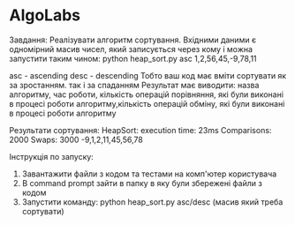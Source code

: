 # AlgoLabs

Завдання:
Реалізувати  алгоритм сортування.  Вхідними даними є одномірний масив чисел, який записується через кому і можна запустити таким чином:
python heap_sort.py asc 1,2,56,45,-9,78,11

asc - ascending
desc - descending
Тобто ваш код має вміти сортувати як за зростанням. так і за спаданням
Результат має виводити: назва алгоритму, час роботи, кількість операцій порівняння, які були виконані в процесі роботи алгоритму,кількість операцій обміну, які були виконані в процесі роботи алгоритму

Результати сортування:
HeapSort:
execution time: 23ms
Comparisons: 2000
Swaps: 3000
-9,1,2,11,45,56,78

Інструкція по запуску:
1. Завантажити файли з кодом та тестами на комп'ютер користувача
2. В command prompt зайти в папку в яку були збережені файли з кодом
3. Запустити команду: python heap_sort.py asc/desc (масив який треба сортувати)
